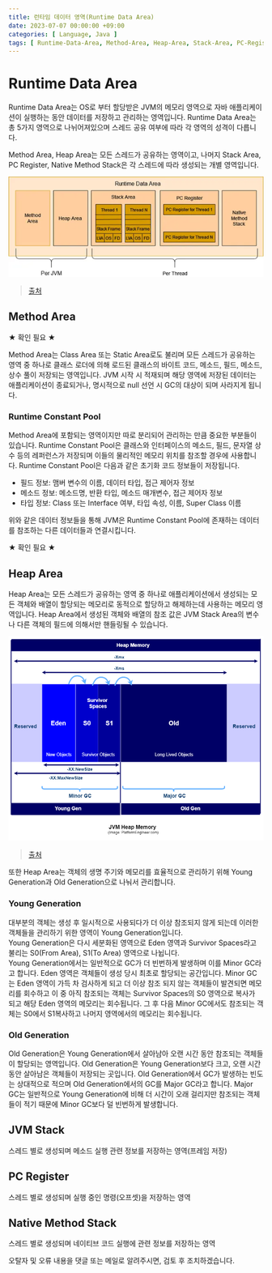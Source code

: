 ```yaml
---
title: 런타임 데이터 영역(Runtime Data Area)
date: 2023-07-07 00:00:00 +09:00
categories: [ Language, Java ]
tags: [ Runtime-Data-Area, Method-Area, Heap-Area, Stack-Area, PC-Register, Native-Method-Stack, JVM ] 
---
```


# Runtime Data Area

Runtime Data Area는 OS로 부터 할당받은 JVM의 메모리 영역으로 자바 애플리케이션이 실행하는 동안 데이터를 저장하고 관리하는 영역입니다.
Runtime Data Area는 총 5가지 영역으로 나뉘어져있으며 스레드 공유 여부에 따라 각 영역의 성격이 다릅니다.

Method Area, Heap Area는 모든 스레드가 공유하는 영역이고, 나머지 Stack Area, PC Register, Native Method Stack은 각 스레드에 따라 생성되는 개별 영역입니다.

![runtime-data-area](/assets/img/language/java/jvm/runtime-data-area.png)

> [출처](https://blog.devgenius.io/java-virtual-machine-architecture-9009d864fc72)

## Method Area

★ 확인 필요 ★

Method Area는 Class Area 또는 Static Area로도 불리며 모든 스레드가 공유하는 영역 중 하나로 클래스 로더에 의해 로드된 클래스의 바이트 코드, 메소드, 필드, 메소드, 상수 풀이 저장되는
영역입니다.
JVM 시작 시 적재되며 해당 영역에 저장된 데이터는 애플리케이션이 종료되거나, 명시적으로 null 선언 시 GC의 대상이 되며 사라지게 됩니다.

### Runtime Constant Pool

Method Area에 포함되는 영역이지만 따로 분리되어 관리하는 만큼 중요한 부분들이 있습니다.
Runtime Constant Pool은 클래스와 인터페이스의 메소드, 필드, 문자열 상수 등의 레퍼런스가 저장되며 이들의 물리적인 메모리 위치를 참조할 경우에 사용합니다.
Runtime Constant Pool은 다음과 같은 초기화 코드 정보들이 저장됩니다.

- 필드 정보: 맴버 변수의 이름, 데이터 타입, 접근 제어자 정보
- 메소드 정보: 메소드명, 반환 타입, 메소드 매개변수, 접근 제어자 정보
- 타입 정보: Class 또는 Interface 여부, 타입 속성, 이름, Super Class 이름

위와 같은 데이터 정보들을 통해 JVM은 Runtime Constant Pool에 존재하는 데이터를 참조하는 다른 데이터들과 연결시킵니다.

★ 확인 필요 ★

## Heap Area

Heap Area는 모든 스레드가 공유하는 영역 중 하나로 애플리케이션에서 생성되는 모든 객체와 배열이 할당되는 메모리로 동적으로 할당하고 해제하는데 사용하는 메모리 영역입니다.
Heap Area에서 생성된 객체와 배열의 참조 값은 JVM Stack Area의 변수나 다른 객체의 필드에 의해서만 핸들링될 수 있습니다.

![heap-area](/assets/img/language/java/jvm/heap-area.png)

> [출처](https://medium.com/platform-engineer/understanding-java-memory-model-1d0863f6d973)

또한 Heap Area는 객체의 생명 주기와 메모리를 효율적으로 관리하기 위해 Young Generation과 Old Generation으로 나눠서 관리합니다.

### Young Generation

대부분의 객체는 생성 후 일시적으로 사용되다가 더 이상 참조되지 않게 되는데 이러한 객체들을 관리하기 위한 영역이 Young Generation입니다.  
Young Generation은 다시 세분화된 영역으로 Eden 영역과 Survivor Spaces라고 불리는 S0(From Area), S1(To Area) 영역으로 나뉩니다.   
Young Generation에서는 일반적으로 GC가 더 빈번하게 발생하며 이를 Minor GC라고 합니다.
Eden 영역은 객체들이 생성 당시 최초로 할당되는 공간입니다.
Minor GC는 Eden 영역이 가득 차 검사하게 되고 더 이상 참조 되지 않는 객체들이 발견되면 메모리를 회수하고 이 중 아직 참조되는 객체는 Survivor Spaces의 S0 영역으로 복사가 되고 해당
Eden 영역의 메모리는 회수됩니다.
그 후 다음 Minor GC에서도 참조되는 객체는 S0에서 S1복사하고 나머지 영역에서의 메모리는 회수됩니다.

### Old Generation

Old Generation은 Young Generation에서 살아남아 오랜 시간 동안 참조되는 객체들이 할당되는 영역입니다.
Old Generation은 Young Generation보다 크고, 오랜 시간 동안 살아남은 객체들이 저장되는 곳입니다.
Old Generation에서 GC가 발생하는 빈도는 상대적으로 적으며 Old Generation에서의 GC를 Major GC라고 합니다.
Major GC는 일반적으로 Young Generation에 비해 더 시간이 오래 걸리지만 참조되는 객체들이 적기 때문에 Minor GC보다 덜 빈번하게 발생합니다.

## JVM Stack

스레드 별로 생성되며 메소드 실행 관련 정보를 저장하는 영역(프레임 저장)

## PC Register

스레드 별로 생성되며 실행 중인 명령(오프셋)을 저장하는 영역

## Native Method Stack

스레드 별로 생성되며 네이티브 코드 실행에 관련 정보를 저장하는 영역

오탈자 및 오류 내용을 댓글 또는 메일로 알려주시면, 검토 후 조치하겠습니다. 
